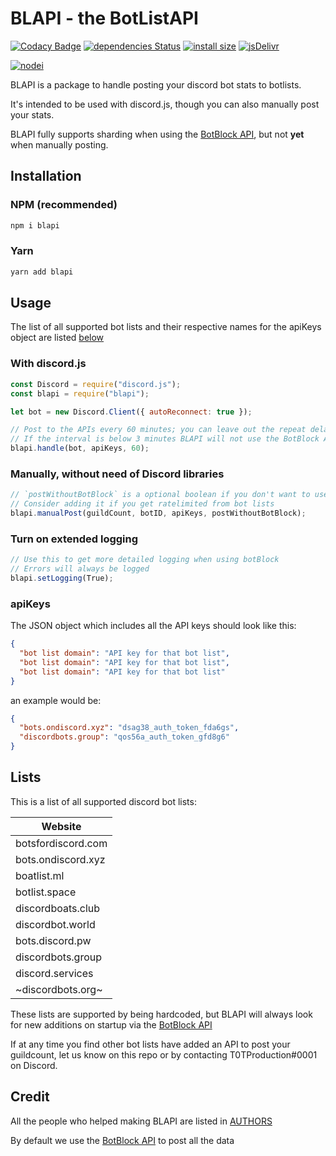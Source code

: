 # BLAPI - the BotListAPI

[![Codacy Badge](https://api.codacy.com/project/badge/Grade/ebd62ee46cd84964975ae65ac9462fa1)](https://app.codacy.com/app/T0TProduction/BLAPI?utm_source=github.com&utm_medium=referral&utm_content=T0TProduction/BLAPI&utm_campaign=Badge_Grade_Dashboard)
[![dependencies Status](https://david-dm.org/T0TProduction/BLAPI/status.svg)](https://david-dm.org/T0TProduction/BLAPI) [![install size](https://packagephobia.now.sh/badge?p=blapi)](https://packagephobia.now.sh/result?p=blapi) [![jsDelivr](https://data.jsdelivr.com/v1/package/npm/blapi/badge?style=rounded)](https://www.jsdelivr.com/package/npm/blapi)

[![nodei](https://nodei.co/npm/blapi.png)](https://nodei.co/npm/blapi/)

BLAPI is a package to handle posting your discord bot stats to botlists.

It's intended to be used with discord.js, though you can also manually post your stats.

BLAPI fully supports sharding when using the [BotBlock API](https://botblock.org/api/docs#count), but not **yet** when manually posting.

## Installation

### NPM (recommended)

```bash
npm i blapi
```

### Yarn

```bash
yarn add blapi
```

## Usage

The list of all supported bot lists and their respective names for the apiKeys object are listed [below](https://github.com/T0TProduction/BLAPI#lists)

### With discord.js

```js
const Discord = require("discord.js");
const blapi = require("blapi");

let bot = new Discord.Client({ autoReconnect: true });

// Post to the APIs every 60 minutes; you can leave out the repeat delay as it defaults to 30
// If the interval is below 3 minutes BLAPI will not use the BotBlock API because of ratelimits
blapi.handle(bot, apiKeys, 60);
```

### Manually, without need of Discord libraries

```js
// `postWithoutBotBlock` is a optional boolean if you don't want to use the BotBlock API
// Consider adding it if you get ratelimited from bot lists
blapi.manualPost(guildCount, botID, apiKeys, postWithoutBotBlock);
```

### Turn on extended logging

```js
// Use this to get more detailed logging when using botBlock
// Errors will always be logged
blapi.setLogging(True);
```

### apiKeys

The JSON object which includes all the API keys should look like this:

```json
{
  "bot list domain": "API key for that bot list",
  "bot list domain": "API key for that bot list",
  "bot list domain": "API key for that bot list"
}
```

an example would be:

```json
{
  "bots.ondiscord.xyz": "dsag38_auth_token_fda6gs",
  "discordbots.group": "qos56a_auth_token_gfd8g6"
}
```

## Lists

This is a list of all supported discord bot lists:

| Website            |
|--------------------|
| botsfordiscord.com |
| bots.ondiscord.xyz |
| boatlist.ml        |
| botlist.space      |
| discordboats.club  |
| discordbot.world   |
| bots.discord.pw    |
| discordbots.group  |
| discord.services   |
| ~discordbots.org~ |

These lists are supported by being hardcoded, but BLAPI will always look for new additions on startup via the [BotBlock API](https://botblock.org/api/docs#lists)


If at any time you find other bot lists have added an API to post your guildcount, let us know on this repo or by contacting T0TProduction#0001 on Discord.

## Credit

All the people who helped making BLAPI are listed in [AUTHORS](https://github.com/T0TProduction/BLAPI/blob/master/AUTHORS)

By default we use the [BotBlock API](https://botblock.org/api/docs#count) to post all the data
